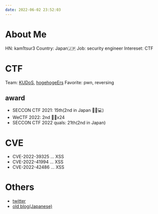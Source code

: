 ```yaml
---
date: 2022-06-02 23:52:03
---
```

# About Me
HN: kam1tsur3
Country: Japan🇯🇵
Job: security engineer
Intereset: CTF 

# CTF
Team: [KUDoS](https://ctftime.org/team/71813), [hogehogeErs](https://ctftime.org/team/192122)
Favorite: pwn, reversing

## award
* SECCON CTF 2021: 15th(2nd in Japan 🥈👀💻)
* WeCTF 2022: 2nd 🥈🥤x24
* SECCON CTF 2022 quals: 21th(2nd in Japan)

# CVE
* CVE-2022-39325 ... XSS
* CVE-2022-41994 ... XSS
* CVE-2022-42486 ... XSS

# Others
* [twitter](https://twitter.com/kam1tsur3)  
* [old blog(Japanese)](https://kam1tsur3.hatenablog.com/)
